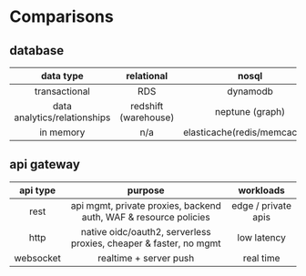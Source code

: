 # Comparisons

## database

|          data type           |      relational      |            nosql             |
| :--------------------------: | :------------------: | :--------------------------: |
|        transactional         |         RDS          |           dynamodb           |
| data analytics/relationships | redshift (warehouse) |       neptune (graph)        |
|          in memory           |         n/a          | elasticache(redis/memcached) |

## api gateway

| api type  |                              purpose                              |      workloads      |
| :-------: | :---------------------------------------------------------------: | :-----------------: |
|   rest    | api mgmt, private proxies, backend auth, WAF & resource policies  | edge / private apis |
|   http    | native oidc/oauth2, serverless proxies, cheaper & faster, no mgmt |     low latency     |
| websocket |                      realtime + server push                       |      real time      |
